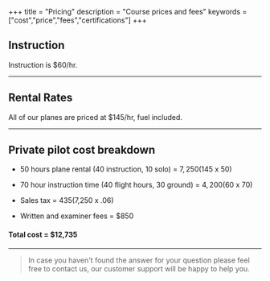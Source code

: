 +++
title = "Pricing"
description = "Course prices and fees"
keywords = ["cost","price","fees","certifications"]
+++

## Instruction

Instruction is $60/hr. 

---

## Rental Rates

All of our planes are priced at $145/hr, fuel included.

--- 

## Private pilot cost breakdown

- 50 hours plane rental (40 instruction, 10 solo) = $7,250 ($145 x 50)

- 70 hour instruction time (40 flight hours, 30 ground) = $4,200 ($60 x 70)

- Sales tax = $435 ($7,250 x .06)

- Written and examiner fees = $850

 #### Total cost = $12,735

---

> In case you haven't found the answer for your question please feel free to contact us, our customer support will be happy to help you.
